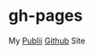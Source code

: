 # gh-pages
My <a href="https://getpublii.com">Publii</a> <a href="https://github.com">Github</a> Site
